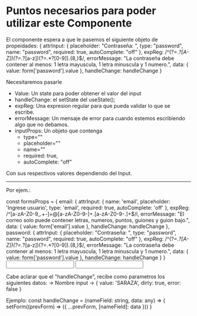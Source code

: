 
<h1> Puntos necesarios para poder utilizar este Componente </h1> 

El componente espera a que le pasemos el siguiente objeto de propeidades:
{
    attrInput: {
        placeholder: "Contraseña: ",
        type: "password",
        name: "password",
        required: true,
        autoComplete: "off"
    },
    expReg: /^(?=.*?[A-Z])(?=.*?[a-z])(?=.*?[0-9]).{8,}$/,
    errorMessage: "La contraseña debe contener al menos: 1 letra mayuscula, 1 letra minuscula y 1 numero.",
    data: { value: form['password'].value },
    handleChange: handleChange
}

Necesitaremos pasarle
  - Value: Un state para poder obtener el valor del input 
  - handleChange: el setState del useState();
  - expReg: Una expresion regular para que pueda validar 
    lo que se escribe.
  - errorMessage: Un mensaje de error para cuando estemos escribiendo
    algo que no debamos.
  - inputProps: Un objeto que contenga
      * type=""
      * placeholder=""
      * name=""
      * required: true,
      * autoComplete: "off"

Con sus respectivos valores dependiendo del Input.

--------------------------------------------------------------------------

Por ejem.:

const formsProps = {
    email: {
        attrInput: {
            name: 'email',
            placeholder: 'Ingrese usuario',
            type: 'email',
            required: true,
            autoComplete: 'off'
        },
        expReg: /^[a-zA-Z0-9_.+-]+@[a-zA-Z0-9-]+\.[a-zA-Z0-9-.]+$/i,
        errorMessage: "El correo solo puede contener letras, numeros, puntos, guiones y guion bajo.",
        data: { value: form['email'].value },
        handleChange: handleChange
    },
    password: {
        attrInput: {
            placeholder: "Contraseña: ",
            type: "password",
            name: "password",
            required: true,
            autoComplete: "off"
        },
        expReg: /^(?=.*?[A-Z])(?=.*?[a-z])(?=.*?[0-9]).{8,}$/,
        errorMessage: "La contraseña debe contener al menos: 1 letra mayuscula, 1 letra minuscula y 1 numero.",
        data: { value: form['password'].value },
        handleChange: handleChange
    }
}
<Input props={formsProps.email} />
<Input props={formsProps.password} />


Cabe aclarar que el "handleChange", recibe como parametros los siguientes
datos:
-> Nombre input
->  {
      value: 'SARAZA',
      dirty: true,
      error: false
    }

Ejemplo:
const handleChange = (nameField: string, data: any) => {
  setForm((prevForm) => ({
    ...prevForm, [nameField]: data
  }))
}